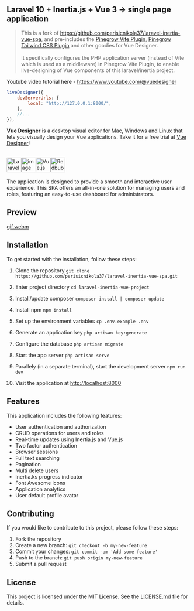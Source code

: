 ## Laravel 10 + Inertia.js + Vue 3 -> single page application

> This is a fork of https://github.com/perisicnikola37/laravel-inertia-vue-spa, and pre-includes the [Pinegrow Vite Plugin](https://www.npmjs.com/package/@pinegrow/vite-plugin), [Pinegrow Tailwind CSS Plugin](https://www.npmjs.com/package/@pinegrow/tailwindcss-plugin) and other goodies for Vue Designer.<br><br>It specifically configures the PHP application server (instead of Vite which is used as a middleware) in Pinegrow Vite Plugin, to enable live-designing of Vue components of this laravel/inertia project.

Youtube video tutorial here - https://www.youtube.com/@vuedesigner

```js
liveDesigner({
    devServerUrls: {
        local: "http://127.0.0.1:8000/",
    },
    //...
}),
```

**Vue Designer** is a desktop visual editor for Mac, Windows and Linux that lets you visually design your Vue applications. Take it for a free trial at [Vue Designer](https://vuedesigner.com)!<br><br>

<div style="display: flex;">
  <img src="https://upload.wikimedia.org/wikipedia/commons/thumb/9/9a/Laravel.svg/985px-Laravel.svg.png" alt="Laravel Logo" style="width: 40px;">
  <img src="https://user-images.githubusercontent.com/79047182/222930653-4c8079bc-30f0-43e1-9c63-b50a9ad68320.png" alt="image" style="width: 40px;">
  <img src="https://upload.wikimedia.org/wikipedia/commons/thumb/9/95/Vue.js_Logo_2.svg/1184px-Vue.js_Logo_2.svg.png" alt="Vue.js Logo" style="width: 40px;">
 <img src="https://ih1.redbubble.net/image.2428884987.0603/st,small,507x507-pad,600x600,f8f8f8.jpg" alt="Redbubble Image" style="width: 40px;">
</div>
<br>
The application is designed to provide a smooth and interactive user experience. This SPA offers an all-in-one solution for managing users and roles, featuring an easy-to-use dashboard for administrators.

## Preview

[gif.webm](https://user-images.githubusercontent.com/79047182/222930543-9883369c-1d8f-4985-9b61-baa933122596.webm)

## Installation

To get started with the installation, follow these steps:

1. Clone the repository
   `git clone https://github.com/perisicnikola37/laravel-inertia-vue-spa.git`

2. Enter project directory
   `cd laravel-inertia-vue-project`

3. Install/update composer
   `composer install | composer update`

4. Install npm
   `npm install`

5. Set up the environment variables
   `cp .env.example .env`

6. Generate an application key
   `php artisan key:generate`

7. Configure the database
   `php artisan migrate`

8. Start the app server
   `php artisan serve`

9. Parallely (in a separate terminal), start the development server
   `npm run dev`

10. Visit the application at [http://localhost:8000](http://localhost:8000)

## Features

This application includes the following features:

- User authentication and authorization
- CRUD operations for users and roles
- Real-time updates using Inertia.js and Vue.js
- Two factor authentication
- Browser sessions
- Full text searching
- Pagination
- Multi delete users
- Inertia.ks progress indicator
- Font Awesome icons
- Application analytics
- User default profile avatar

## Contributing

If you would like to contribute to this project, please follow these steps:

1. Fork the repository
2. Create a new branch: `git checkout -b my-new-feature`
3. Commit your changes: `git commit -am 'Add some feature'`
4. Push to the branch: `git push origin my-new-feature`
5. Submit a pull request

## License

This project is licensed under the MIT License. See the [LICENSE.md](LICENSE.md) file for details.
